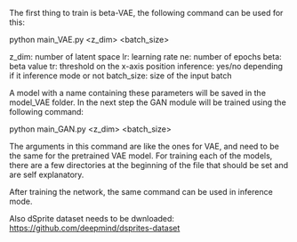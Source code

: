 The first thing to train is beta-VAE, the following command can be used for this:

python main_VAE.py <z_dim>  <lr>  <ne>  <beta>  <tr>  <inference>  <batch_size> 


z_dim: number of latent space
lr: learning rate
ne: number of epochs
beta: beta value
tr: threshold on the x-axis position
inference: yes/no depending if it inference mode or not
batch_size: size of the input batch 


A model with a name containing these parameters will be saved in the model_VAE folder. In the next step the GAN module will be trained using the following command:


python main_GAN.py <z_dim>  <lr>  <ne>  <beta>  <tr>  <inference>  <batch_size> 


The arguments in this command are like the ones for VAE, and need to be the same for the pretrained VAE model. For training each of the models, there are a few 
directories at the beginning of the file that should be set and are self explanatory.


After training the network, the same command can be used in inference mode.

Also dSprite dataset needs to be dwnloaded: https://github.com/deepmind/dsprites-dataset

